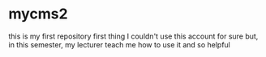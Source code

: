 # mycms2
this is my first repository
first thing I couldn't use this account for sure
but, in this semester, my lecturer teach me how to use it
and so helpful
